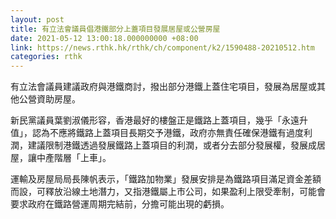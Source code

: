 ```yaml
---
layout: post
title: 有立法會議員倡港鐵部分上蓋項目發展居屋或公營房屋
date: 2021-05-12 13:00:18.000000000 +08:00
link: https://news.rthk.hk/rthk/ch/component/k2/1590488-20210512.htm
categories: rthk
---
```


有立法會議員建議政府與港鐵商討，撥出部分港鐵上蓋住宅項目，發展為居屋或其他公營資助房屋。

新民黨議員葉劉淑儀形容，香港最好的樓盤正是鐵路上蓋項目，幾乎「永遠升值」，認為不應將鐵路上蓋項目長期交予港鐵，政府亦無責任確保港鐵有過度利潤，建議限制港鐵透過發展鐵路上蓋項目的利潤，或者分去部分發展權，發展成居屋，讓中產階層「上車」。

運輸及房屋局局長陳帆表示，「鐵路加物業」發展安排是為鐵路項目滿足資金差額而設，可釋放沿線土地潛力，又指港鐵屬上市公司，如果盈利上限受牽制，可能會要求政府在鐵路營運周期完結前，分擔可能出現的虧損。
